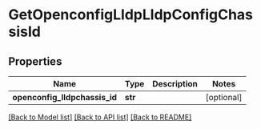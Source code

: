 # GetOpenconfigLldpLldpConfigChassisId

## Properties
Name | Type | Description | Notes
------------ | ------------- | ------------- | -------------
**openconfig_lldpchassis_id** | **str** |  | [optional] 

[[Back to Model list]](../README.md#documentation-for-models) [[Back to API list]](../README.md#documentation-for-api-endpoints) [[Back to README]](../README.md)


